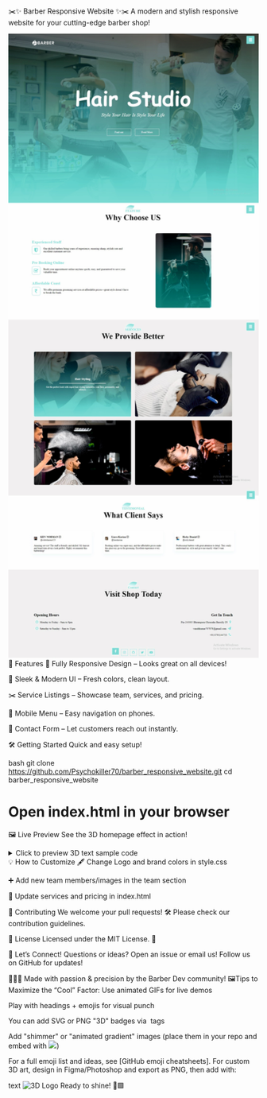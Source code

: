 ✂️✨ Barber Responsive Website ✨✂️
A modern and stylish responsive website for your cutting-edge barber shop!

<img src="demo.jpg" width="600" alt="Barber Home Page Demo">
🌟 Features
🚀 Fully Responsive Design – Looks great on all devices!

🎨 Sleek & Modern UI – Fresh colors, clean layout.

✂️ Service Listings – Showcase team, services, and pricing.

📱 Mobile Menu – Easy navigation on phones.

💬 Contact Form – Let customers reach out instantly.

🛠️ Getting Started
Quick and easy setup!

bash
git clone https://github.com/Psychokiller70/barber_responsive_website.git
cd barber_responsive_website
# Open index.html in your browser
🖼️ Live Preview
See the 3D homepage effect in action!

<details> <summary>Click to preview 3D text sample code</summary>
xml
<!-- 3D effect text, for your HTML and README screenshots -->
<h1 style="text-shadow: 2px 2px 8px #000, 4px 4px 8px #666;">
  Barber <span style="color:#c09b40;font-family:serif">3D</span> Website 💈
</h1>
</details>
💡 How to Customize
🖋️ Change Logo and brand colors in style.css

➕ Add new team members/images in the team section

📝 Update services and pricing in index.html

🤝 Contributing
We welcome your pull requests! 🛠️
Please check our contribution guidelines.

📜 License
Licensed under the MIT License. 📄

💬 Let’s Connect!
Questions or ideas? Open an issue or email us!
Follow us on GitHub for updates!

🧙‍♂️✨ Made with passion & precision by the Barber Dev community!
🖼️Tips to Maximize the “Cool” Factor:
Use animated GIFs for live demos

Play with headings + emojis for visual punch

You can add SVG or PNG "3D" badges via <img> tags

Add "shimmer" or "animated gradient" images (place them in your repo and embed with <img src=...>)

For a full emoji list and ideas, see [GitHub emoji cheatsheets].
For custom 3D art, design in Figma/Photoshop and export as PNG, then add with:

text
<img src="images/your_3d_art.png" width="400" alt="3D Logo">
Ready to shine! 💈🟩
